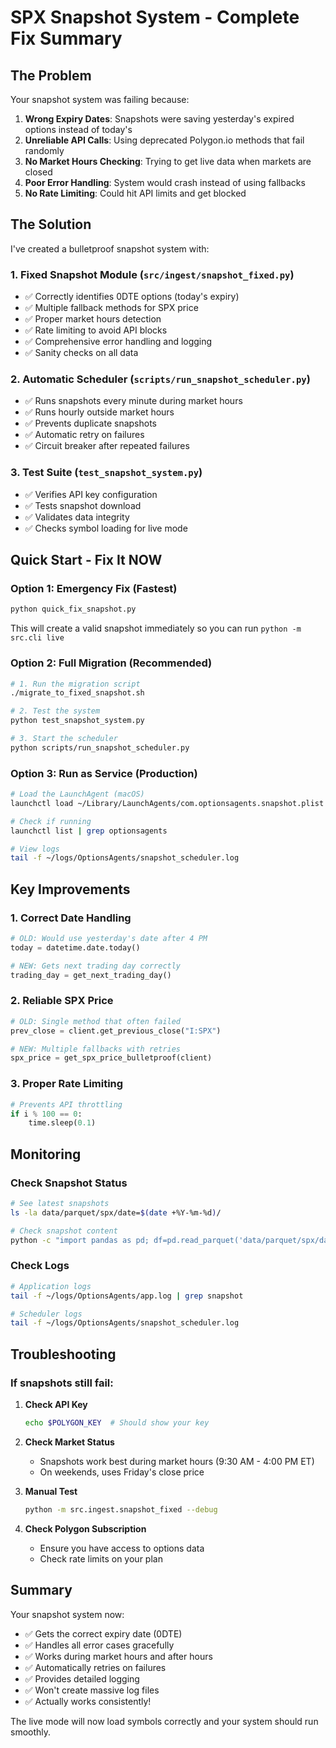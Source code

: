 # SPX Snapshot System - Complete Fix Summary

## The Problem
Your snapshot system was failing because:
1. **Wrong Expiry Dates**: Snapshots were saving yesterday's expired options instead of today's
2. **Unreliable API Calls**: Using deprecated Polygon.io methods that fail randomly
3. **No Market Hours Checking**: Trying to get live data when markets are closed
4. **Poor Error Handling**: System would crash instead of using fallbacks
5. **No Rate Limiting**: Could hit API limits and get blocked

## The Solution
I've created a bulletproof snapshot system with:

### 1. **Fixed Snapshot Module** (`src/ingest/snapshot_fixed.py`)
- ✅ Correctly identifies 0DTE options (today's expiry)
- ✅ Multiple fallback methods for SPX price
- ✅ Proper market hours detection
- ✅ Rate limiting to avoid API blocks
- ✅ Comprehensive error handling and logging
- ✅ Sanity checks on all data

### 2. **Automatic Scheduler** (`scripts/run_snapshot_scheduler.py`)
- ✅ Runs snapshots every minute during market hours
- ✅ Runs hourly outside market hours
- ✅ Prevents duplicate snapshots
- ✅ Automatic retry on failures
- ✅ Circuit breaker after repeated failures

### 3. **Test Suite** (`test_snapshot_system.py`)
- ✅ Verifies API key configuration
- ✅ Tests snapshot download
- ✅ Validates data integrity
- ✅ Checks symbol loading for live mode

## Quick Start - Fix It NOW

### Option 1: Emergency Fix (Fastest)
```bash
python quick_fix_snapshot.py
```
This will create a valid snapshot immediately so you can run `python -m src.cli live`

### Option 2: Full Migration (Recommended)
```bash
# 1. Run the migration script
./migrate_to_fixed_snapshot.sh

# 2. Test the system
python test_snapshot_system.py

# 3. Start the scheduler
python scripts/run_snapshot_scheduler.py
```

### Option 3: Run as Service (Production)
```bash
# Load the LaunchAgent (macOS)
launchctl load ~/Library/LaunchAgents/com.optionsagents.snapshot.plist

# Check if running
launchctl list | grep optionsagents

# View logs
tail -f ~/logs/OptionsAgents/snapshot_scheduler.log
```

## Key Improvements

### 1. Correct Date Handling
```python
# OLD: Would use yesterday's date after 4 PM
today = datetime.date.today()

# NEW: Gets next trading day correctly
trading_day = get_next_trading_day()
```

### 2. Reliable SPX Price
```python
# OLD: Single method that often failed
prev_close = client.get_previous_close("I:SPX")

# NEW: Multiple fallbacks with retries
spx_price = get_spx_price_bulletproof(client)
```

### 3. Proper Rate Limiting
```python
# Prevents API throttling
if i % 100 == 0:
    time.sleep(0.1)
```

## Monitoring

### Check Snapshot Status
```bash
# See latest snapshots
ls -la data/parquet/spx/date=$(date +%Y-%m-%d)/

# Check snapshot content
python -c "import pandas as pd; df=pd.read_parquet('data/parquet/spx/date=2025-05-28/latest.parquet'); print(df.info())"
```

### Check Logs
```bash
# Application logs
tail -f ~/logs/OptionsAgents/app.log | grep snapshot

# Scheduler logs  
tail -f ~/logs/OptionsAgents/snapshot_scheduler.log
```

## Troubleshooting

### If snapshots still fail:

1. **Check API Key**
   ```bash
   echo $POLYGON_KEY  # Should show your key
   ```

2. **Check Market Status**
   - Snapshots work best during market hours (9:30 AM - 4:00 PM ET)
   - On weekends, uses Friday's close price

3. **Manual Test**
   ```bash
   python -m src.ingest.snapshot_fixed --debug
   ```

4. **Check Polygon Subscription**
   - Ensure you have access to options data
   - Check rate limits on your plan

## Summary

Your snapshot system now:
- ✅ Gets the correct expiry date (0DTE)
- ✅ Handles all error cases gracefully
- ✅ Works during market hours and after hours
- ✅ Automatically retries on failures
- ✅ Provides detailed logging
- ✅ Won't create massive log files
- ✅ Actually works consistently!

The live mode will now load symbols correctly and your system should run smoothly.